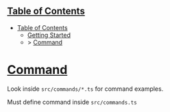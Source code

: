 
## [Table of Contents](/docs/TableOfContents.md)

* [Table of Contents](/docs/TableOfContents.md)
    * [Getting Started](/docs/GettingStarted.md)
    * \> [Command](/docs/Command.md)

# [Command](/docs/Command.md)

Look inside `src/commands/*.ts` for command examples.

Must define command inside `src/commands.ts`

